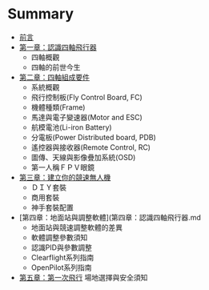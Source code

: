 # Summary

* [前言](README.md)
* [第一章：認識四軸飛行器](第一章.md)
  * 四軸概觀
  * 四軸的前世今生
* [第二章：四軸組成要件](第二章.md)
  * 系統概觀
  * 飛行控制板(Fly Control Board, FC)
  * 機體種類(Frame)
  * 馬達與電子變速器(Motor and ESC)
  * 航模電池(Li-iron Battery)
  * 分電板(Power Distributed board, PDB)
  * 遙控器與接收器(Remote Control, RC)
  * 圖傳、天線與影像疊加系統(OSD)
  * 第一人稱ＦＰＶ眼鏡
* [第三章：建立你的競速無人機](第三章.md)
  * ＤＩＹ套裝
  * 商用套裝
  * 神手套裝配置
* [第四章：地面站與調整軟體](第四章：認識四軸飛行器.md
  * 地面站與競速調整軟體的差異
  * 軟體調整參數須知
  * 認識PID與參數調整
  * Clearflight系列指南
  * OpenPilot系列指南
* [第五章：第一次飛行](第五章：認識四軸飛行器.md)
  場地選擇與安全須知
